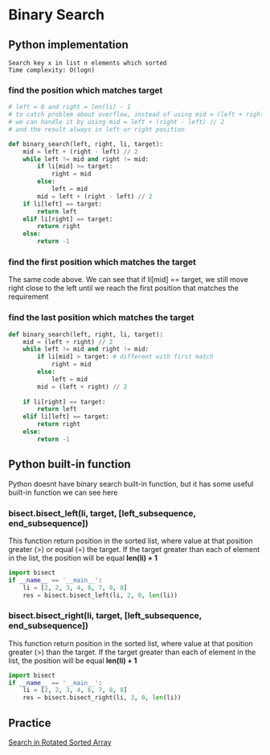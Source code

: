 # Binary Search
## Python implementation
```
Search key x in list n elements which sorted
Time complexity: O(logn)
```

### find the position which matches target
```python
# left = 0 and right = len(li) - 1
# to catch problem about overflow, instead of using mid = (left + right) // 2
# we can handle it by using mid = left + (right - left) // 2
# and the result always in left or right position

def binary_search(left, right, li, target):
    mid = left + (right - left) // 2
    while left != mid and right != mid:
        if li[mid] >= target:
            right = mid
        else:
            left = mid
        mid = left + (right - left) // 2
    if li[left] == target:
        return left
    elif li[right] == target:
        return right
    else:
        return -1
```

### find the first position which matches the target
The same code above. We can see that if li[mid] == target, we still move right close to the left until we reach the first position that matches the requirement

### find the last position which matches the target
```python
def binary_search(left, right, li, target):
    mid = (left + right) // 2
    while left != mid and right != mid:
        if li[mid] > target: # different with first match
            right = mid
        else:
            left = mid
        mid = (left + right) // 2
    
    if li[right] == target:
        return left
    elif li[left] == target:
        return right
    else:
        return -1
```

## Python built-in function
Python doesnt have binary search built-in function, but it has some useful built-in function we can see here
### bisect.bisect_left(li, target, [left_subsequence, end_subsequence])
This function return position in the sorted list, where value at that position greater (>) or equal (=) the target. If the target greater than each of element in the list, the position will be equal **len(li) + 1**
```python
import bisect
if __name__ == '__main__':
    li = [2, 2, 3, 4, 6, 7, 8, 8]
    res = bisect.bisect_left(li, 2, 0, len(li))
```

### bisect.bisect_right(li, target, [left_subsequence, end_subsequence])
This function return position in the sorted list, where value at that position greater (>) than the target. If the target greater than each of element in the list, the position will be equal **len(li) + 1**
```python
import bisect 
if __name__ == '__main__':
    li = [2, 2, 3, 4, 6, 7, 8, 8]
    res = bisect.bisect_right(li, 3, 0, len(li))
```

## Practice

[Search in Rotated Sorted Array](https://github.com/nghoanglong/DataStructures-Algorithms-CheatSheet/blob/master/06%20BINARY%20SEARCH/search_in_rst.py)
